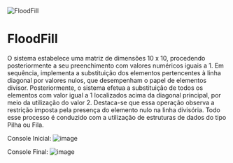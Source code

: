 
![FloodFill](https://github.com/CauaBrito01/FloodFill/assets/102918321/c4937db7-de97-4fc9-b073-fc014c06a846)

# FloodFill
O sistema estabelece uma matriz de dimensões 10 x 10, procedendo posteriormente a seu preenchimento com valores numéricos iguais a 1. Em sequência, implementa a substituição dos elementos pertencentes à linha diagonal por valores nulos, que desempenham o papel de elementos divisor. Posteriormente, o sistema efetua a substituição de todos os elementos com valor igual a 1 localizados acima da diagonal principal, por meio da utilização do valor 2. Destaca-se que essa operação observa a restrição imposta pela presença do elemento nulo na linha divisória. Todo esse processo é conduzido com a utilização de estruturas de dados do tipo Pilha ou Fila.

Console Inicial:
![image](https://github.com/CauaBrito01/FloodFill/assets/102918321/c488b98c-9b2c-4742-9d75-61bb3a56ac54)

Console Final:
![image](https://github.com/CauaBrito01/FloodFill/assets/102918321/67e73af2-faed-43b7-b1da-1c0eb818f17a)
